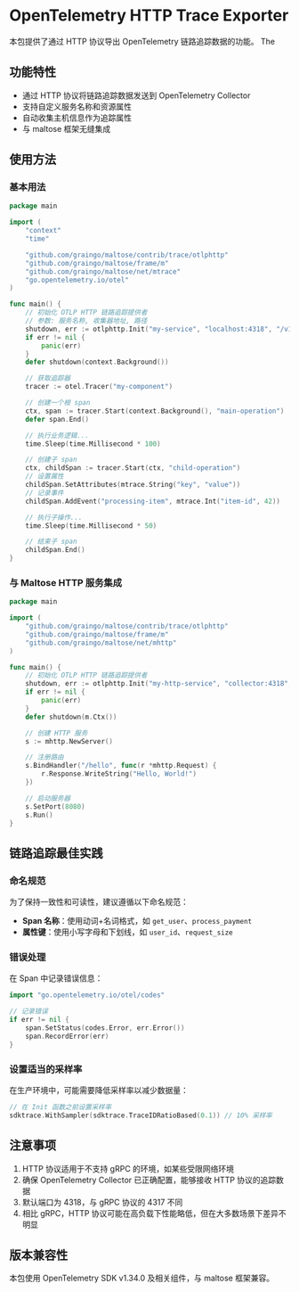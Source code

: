 # OpenTelemetry HTTP Trace Exporter

本包提供了通过 HTTP 协议导出 OpenTelemetry 链路追踪数据的功能。
The

## 功能特性

- 通过 HTTP 协议将链路追踪数据发送到 OpenTelemetry Collector
- 支持自定义服务名称和资源属性
- 自动收集主机信息作为追踪属性
- 与 maltose 框架无缝集成

## 使用方法

### 基本用法

```go
package main

import (
    "context"
    "time"

    "github.com/graingo/maltose/contrib/trace/otlphttp"
    "github.com/graingo/maltose/frame/m"
    "github.com/graingo/maltose/net/mtrace"
    "go.opentelemetry.io/otel"
)

func main() {
    // 初始化 OTLP HTTP 链路追踪提供者
    // 参数: 服务名称, 收集器地址, 路径
    shutdown, err := otlphttp.Init("my-service", "localhost:4318", "/v1/traces")
    if err != nil {
        panic(err)
    }
    defer shutdown(context.Background())

    // 获取追踪器
    tracer := otel.Tracer("my-component")

    // 创建一个根 span
    ctx, span := tracer.Start(context.Background(), "main-operation")
    defer span.End()

    // 执行业务逻辑...
    time.Sleep(time.Millisecond * 100)

    // 创建子 span
    ctx, childSpan := tracer.Start(ctx, "child-operation")
    // 设置属性
    childSpan.SetAttributes(mtrace.String("key", "value"))
    // 记录事件
    childSpan.AddEvent("processing-item", mtrace.Int("item-id", 42))

    // 执行子操作...
    time.Sleep(time.Millisecond * 50)

    // 结束子 span
    childSpan.End()
}
```

### 与 Maltose HTTP 服务集成

```go
package main

import (
    "github.com/graingo/maltose/contrib/trace/otlphttp"
    "github.com/graingo/maltose/frame/m"
    "github.com/graingo/maltose/net/mhttp"
)

func main() {
    // 初始化 OTLP HTTP 链路追踪提供者
    shutdown, err := otlphttp.Init("my-http-service", "collector:4318", "/v1/traces")
    if err != nil {
        panic(err)
    }
    defer shutdown(m.Ctx())

    // 创建 HTTP 服务
    s := mhttp.NewServer()

    // 注册路由
    s.BindHandler("/hello", func(r *mhttp.Request) {
        r.Response.WriteString("Hello, World!")
    })

    // 启动服务器
    s.SetPort(8080)
    s.Run()
}
```

## 链路追踪最佳实践

### 命名规范

为了保持一致性和可读性，建议遵循以下命名规范：

- **Span 名称**：使用动词+名词格式，如 `get_user`、`process_payment`
- **属性键**：使用小写字母和下划线，如 `user_id`、`request_size`

### 错误处理

在 Span 中记录错误信息：

```go
import "go.opentelemetry.io/otel/codes"

// 记录错误
if err != nil {
    span.SetStatus(codes.Error, err.Error())
    span.RecordError(err)
}
```

### 设置适当的采样率

在生产环境中，可能需要降低采样率以减少数据量：

```go
// 在 Init 函数之前设置采样率
sdktrace.WithSampler(sdktrace.TraceIDRatioBased(0.1)) // 10% 采样率
```

## 注意事项

1. HTTP 协议适用于不支持 gRPC 的环境，如某些受限网络环境
2. 确保 OpenTelemetry Collector 已正确配置，能够接收 HTTP 协议的追踪数据
3. 默认端口为 4318，与 gRPC 协议的 4317 不同
4. 相比 gRPC，HTTP 协议可能在高负载下性能略低，但在大多数场景下差异不明显

## 版本兼容性

本包使用 OpenTelemetry SDK v1.34.0 及相关组件，与 maltose 框架兼容。

